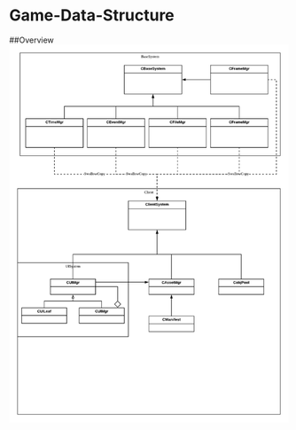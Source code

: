 # Game-Data-Structure
##Overview
![OverView-Diagram](https://github.com/shajieChen/Game-Data-Structure/blob/master/ClassGraph/BaseSystem.png)